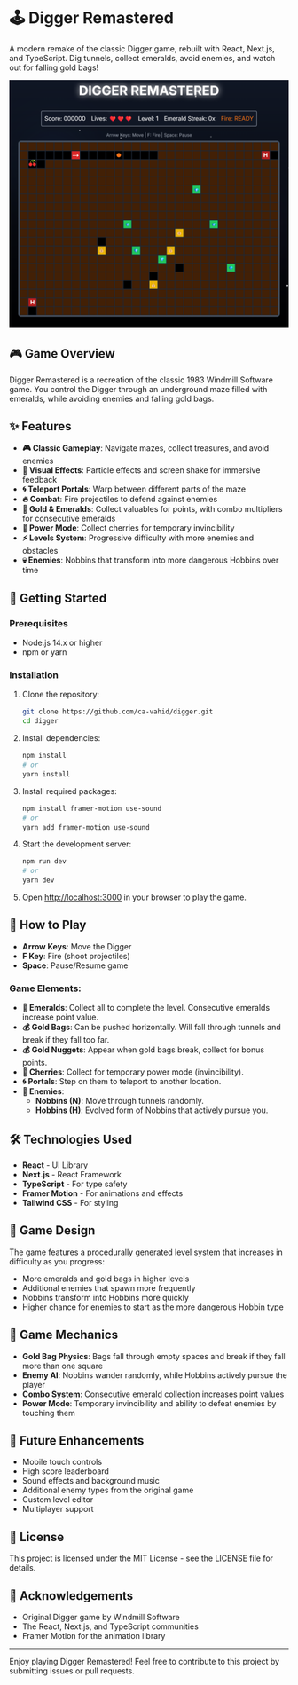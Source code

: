 # 🕹️ Digger Remastered

A modern remake of the classic Digger game, rebuilt with React, Next.js, and TypeScript. Dig tunnels, collect emeralds, avoid enemies, and watch out for falling gold bags!

![Digger Remastered Screenshot](./screenshot.png)

## 🎮 Game Overview

Digger Remastered is a recreation of the classic 1983 Windmill Software game. You control the Digger through an underground maze filled with emeralds, while avoiding enemies and falling gold bags.

## ✨ Features

- **🎮 Classic Gameplay**: Navigate mazes, collect treasures, and avoid enemies
- **🌟 Visual Effects**: Particle effects and screen shake for immersive feedback
- **🌀 Teleport Portals**: Warp between different parts of the maze
- **🔥 Combat**: Fire projectiles to defend against enemies
- **💎 Gold & Emeralds**: Collect valuables for points, with combo multipliers for consecutive emeralds
- **🍒 Power Mode**: Collect cherries for temporary invincibility
- **⚡ Levels System**: Progressive difficulty with more enemies and obstacles
- **💀 Enemies**: Nobbins that transform into more dangerous Hobbins over time

## 🚀 Getting Started

### Prerequisites

- Node.js 14.x or higher
- npm or yarn

### Installation

1. Clone the repository:
   ```bash
   git clone https://github.com/ca-vahid/digger.git
   cd digger
   ```

2. Install dependencies:
   ```bash
   npm install
   # or
   yarn install
   ```

3. Install required packages:
   ```bash
   npm install framer-motion use-sound
   # or
   yarn add framer-motion use-sound
   ```

4. Start the development server:
   ```bash
   npm run dev
   # or
   yarn dev
   ```

5. Open [http://localhost:3000](http://localhost:3000) in your browser to play the game.

## 🎯 How to Play

- **Arrow Keys**: Move the Digger
- **F Key**: Fire (shoot projectiles)
- **Space**: Pause/Resume game

### Game Elements:

- **💎 Emeralds**: Collect all to complete the level. Consecutive emeralds increase point value.
- **💰 Gold Bags**: Can be pushed horizontally. Will fall through tunnels and break if they fall too far.
- **💰 Gold Nuggets**: Appear when gold bags break, collect for bonus points.
- **🍒 Cherries**: Collect for temporary power mode (invincibility).
- **🌀 Portals**: Step on them to teleport to another location.
- **👾 Enemies**:
  - **Nobbins (N)**: Move through tunnels randomly.
  - **Hobbins (H)**: Evolved form of Nobbins that actively pursue you.

## 🛠️ Technologies Used

- **React** - UI Library
- **Next.js** - React Framework
- **TypeScript** - For type safety
- **Framer Motion** - For animations and effects
- **Tailwind CSS** - For styling

## 🎨 Game Design

The game features a procedurally generated level system that increases in difficulty as you progress:
- More emeralds and gold bags in higher levels
- Additional enemies that spawn more frequently
- Nobbins transform into Hobbins more quickly
- Higher chance for enemies to start as the more dangerous Hobbin type

## 🧠 Game Mechanics

- **Gold Bag Physics**: Bags fall through empty spaces and break if they fall more than one square
- **Enemy AI**: Nobbins wander randomly, while Hobbins actively pursue the player
- **Combo System**: Consecutive emerald collection increases point values
- **Power Mode**: Temporary invincibility and ability to defeat enemies by touching them

## 📝 Future Enhancements

- Mobile touch controls
- High score leaderboard
- Sound effects and background music
- Additional enemy types from the original game
- Custom level editor
- Multiplayer support

## 📜 License

This project is licensed under the MIT License - see the LICENSE file for details.

## 🙏 Acknowledgements

- Original Digger game by Windmill Software
- The React, Next.js, and TypeScript communities
- Framer Motion for the animation library

---

Enjoy playing Digger Remastered! Feel free to contribute to this project by submitting issues or pull requests. 